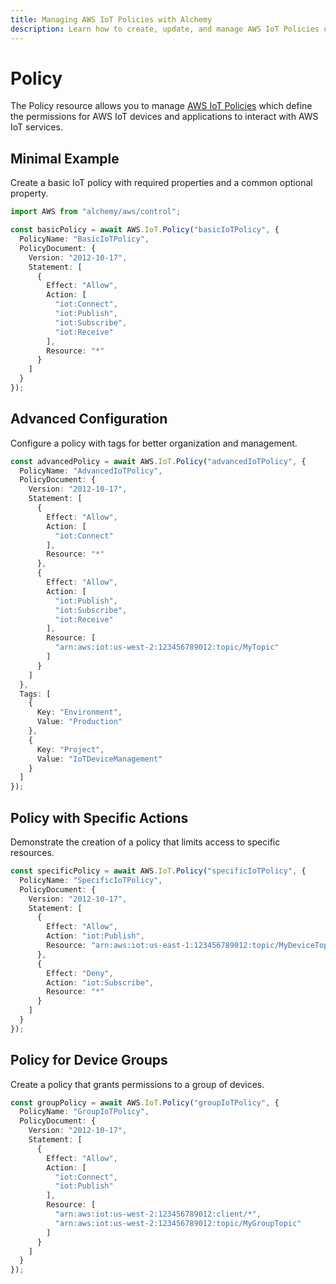 ```yaml
---
title: Managing AWS IoT Policies with Alchemy
description: Learn how to create, update, and manage AWS IoT Policies using Alchemy Cloud Control.
---
```


# Policy

The Policy resource allows you to manage [AWS IoT Policies](https://docs.aws.amazon.com/iot/latest/userguide/) which define the permissions for AWS IoT devices and applications to interact with AWS IoT services.

## Minimal Example

Create a basic IoT policy with required properties and a common optional property.

```ts
import AWS from "alchemy/aws/control";

const basicPolicy = await AWS.IoT.Policy("basicIoTPolicy", {
  PolicyName: "BasicIoTPolicy",
  PolicyDocument: {
    Version: "2012-10-17",
    Statement: [
      {
        Effect: "Allow",
        Action: [
          "iot:Connect",
          "iot:Publish",
          "iot:Subscribe",
          "iot:Receive"
        ],
        Resource: "*"
      }
    ]
  }
});
```

## Advanced Configuration

Configure a policy with tags for better organization and management.

```ts
const advancedPolicy = await AWS.IoT.Policy("advancedIoTPolicy", {
  PolicyName: "AdvancedIoTPolicy",
  PolicyDocument: {
    Version: "2012-10-17",
    Statement: [
      {
        Effect: "Allow",
        Action: [
          "iot:Connect"
        ],
        Resource: "*"
      },
      {
        Effect: "Allow",
        Action: [
          "iot:Publish",
          "iot:Subscribe",
          "iot:Receive"
        ],
        Resource: [
          "arn:aws:iot:us-west-2:123456789012:topic/MyTopic"
        ]
      }
    ]
  },
  Tags: [
    {
      Key: "Environment",
      Value: "Production"
    },
    {
      Key: "Project",
      Value: "IoTDeviceManagement"
    }
  ]
});
```

## Policy with Specific Actions

Demonstrate the creation of a policy that limits access to specific resources.

```ts
const specificPolicy = await AWS.IoT.Policy("specificIoTPolicy", {
  PolicyName: "SpecificIoTPolicy",
  PolicyDocument: {
    Version: "2012-10-17",
    Statement: [
      {
        Effect: "Allow",
        Action: "iot:Publish",
        Resource: "arn:aws:iot:us-east-1:123456789012:topic/MyDeviceTopic"
      },
      {
        Effect: "Deny",
        Action: "iot:Subscribe",
        Resource: "*"
      }
    ]
  }
});
```

## Policy for Device Groups

Create a policy that grants permissions to a group of devices.

```ts
const groupPolicy = await AWS.IoT.Policy("groupIoTPolicy", {
  PolicyName: "GroupIoTPolicy",
  PolicyDocument: {
    Version: "2012-10-17",
    Statement: [
      {
        Effect: "Allow",
        Action: [
          "iot:Connect",
          "iot:Publish"
        ],
        Resource: [
          "arn:aws:iot:us-west-2:123456789012:client/*",
          "arn:aws:iot:us-west-2:123456789012:topic/MyGroupTopic"
        ]
      }
    ]
  }
});
```